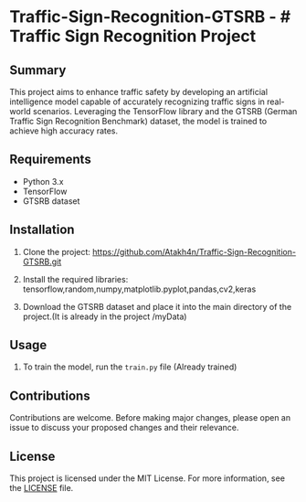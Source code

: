 # Traffic-Sign-Recognition-GTSRB - # Traffic Sign Recognition Project

## Summary

This project aims to enhance traffic safety by developing an artificial intelligence model capable of accurately recognizing traffic signs in real-world scenarios. Leveraging the TensorFlow library and the GTSRB (German Traffic Sign Recognition Benchmark) dataset, the model is trained to achieve high accuracy rates.

## Requirements

- Python 3.x
- TensorFlow
- GTSRB dataset

## Installation

1. Clone the project: https://github.com/Atakh4n/Traffic-Sign-Recognition-GTSRB.git

2. Install the required libraries: tensorflow,random,numpy,matplotlib.pyplot,pandas,cv2,keras

3. Download the GTSRB dataset and place it into the main directory of the project.(It is already in the project /myData)

## Usage

1. To train the model, run the `train.py` file (Already trained)


## Contributions

Contributions are welcome. Before making major changes, please open an issue to discuss your proposed changes and their relevance.

## License

This project is licensed under the MIT License. For more information, see the [LICENSE](LICENSE.txt) file.



